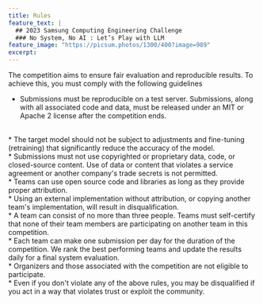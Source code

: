 ```yaml
---
title: Rules
feature_text: |
  ## 2023 Samsung Computing Engineering Challenge
  ### No System, No AI : Let’s Play with LLM
feature_image: "https://picsum.photos/1300/400?image=989"
excerpt:
---
```


The competition aims to ensure fair evaluation and reproducible results. To achieve this, you must comply with the following guidelines  

* Submissions must be reproducible on a test server. Submissions, along with all associated code and data, must be released under an MIT or Apache 2 license after the competition ends.  
<br>
* The target model should not be subject to adjustments and fine-tuning (retraining) that significantly reduce the accuracy of the model.  
<br>
* Submissions must not use copyrighted or proprietary data, code, or closed-source content. Use of data or content that violates a service agreement or another company's trade secrets is not permitted.  
<br>
* Teams can use open source code and libraries as long as they provide proper attribution.  
<br>
* Using an external implementation without attribution, or copying another team's implementation, will result in disqualification.  
<br>
* A team can consist of no more than three people. Teams must self-certify that none of their team members are participating on another team in this competition.  
<br>
* Each team can make one submission per day for the duration of the competition. We rank the best performing teams and update the results daily for a final system evaluation.  
<br>
* Organizers and those associated with the competition are not eligible to participate.  
<br>
* Even if you don't violate any of the above rules, you may be disqualified if you act in a way that violates trust or exploit the community.  
<br>

